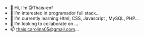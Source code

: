 - 👋 Hi, I’m @Thais-enf
- 👀 I’m interested in programador full stack...
- 🌱 I’m currently learning Html, CSS, Javascript , MySQL, PHP...
- 💞️ I’m looking to collaborate on ...
- 📫 thais.carolina05@gmail.com...

<!---
Thais-enf/Thais-enf is a ✨ special ✨ repository because its `README.md` (this file) appears on your GitHub profile.
You can click the Preview link to take a look at your changes.
--->
